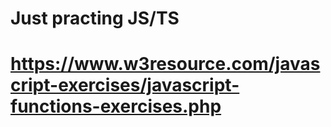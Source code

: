 
# Just practing JS/TS
# https://www.w3resource.com/javascript-exercises/javascript-functions-exercises.php